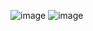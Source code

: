 ![image](https://github.com/user-attachments/assets/e46e7f58-d021-466f-ae4c-e62a167c04ec)
![image](https://github.com/user-attachments/assets/86a19a98-13b9-46ba-bb70-5f36d8666531)

